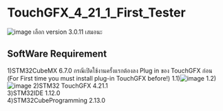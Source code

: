 # TouchGFX_4_21_1_First_Tester
![image](https://user-images.githubusercontent.com/81642936/227143212-6591f02a-58c1-4215-b0bf-9b8d94623402.png)
เลือก version 3.0.11 เสมอนะ
## SoftWare Requirement ##
1)STM32CubeMX 6.7.0   กรณีเปิดใช้งานครั้งแรกต้องลง Plug in ของ TouchGFX ก่อน (For First time you must install plug-in TouchGFX before!)
    1.1)![image](https://user-images.githubusercontent.com/81642936/227419506-3a262a43-b3db-41a4-be8c-b860fdb260b3.png)
  1.2)![image](https://user-images.githubusercontent.com/81642936/227419637-5b2681e2-5d85-4730-b487-7f57b2a12b03.png)
2)STM32 TouchGFX 4.21.1    
3)STM32IDE 1.12.0    
4)STM32CubeProgramming 2.13.0    
